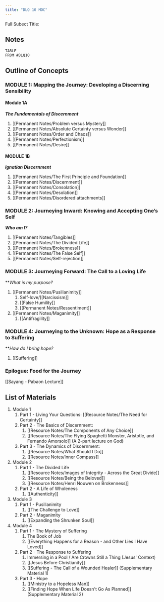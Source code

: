 ```yaml
---
title: "DLQ 10 MOC"
---
```

Full Subect Title: 

## Notes
```dataview
TABLE
FROM #DLQ10
```

## Outline of Concepts

### MODULE 1: **Mapping the Journey: Developing a Discerning Sensibility**
#### Module 1A
***The Fundamentals of Discernment***

1. [[Permanent Notes/Problem versus Mystery]]
2. [[Permanent Notes/Absolute Certainty versus Wonder]]
3. [[Permanent Notes/Order and Chaos]]
4. [[Permanent Notes/Perfectionism]]
5. [[Permanent Notes/Desire]]

#### MODULE 1B
***Ignatian Discernment***

1. [[Permanent Notes/The First Principle and Foundation]]
2. [[Permanent Notes/Discernment]]
3. [[Permanent Notes/Consolation]]
4. [[Permanent Notes/Desolation]]
5. [[Permanent Notes/Disordered attachments]]

### MODULE 2: **Journeying Inward: Knowing and Accepting One’s Self**
***Who am I?***

1. [[Permanent Notes/Tangibles]]
2. [[Permanent Notes/The Divided Life]]
3. [[Permanent Notes/Brokenness]]
4. [[Permanent Notes/The False Self]]
5. [[Permanent Notes/Self-rejection]]

### MODULE 3: **Journeying Forward: The Call to a Loving Life**
***What is my purpose?*
1. [[Permanent Notes/Pusillanimity]]
	1. Self-love/[[Narcissism]]
	2. [[False Humility]]
	3. [[Permanent Notes/Ressentiment]]
3. [[Permanent Notes/Maganimity]]
	1. [[Antifragility]]


### MODULE 4: **Journeying to the Unknown: Hope as a Response to Suffering**
***How do I bring hope?*
1. [[Suffering]]

### Epilogue: **Food for the Journey**
[[Sayang - Pabaon Lecture]]

## List of Materials
1. Module 1
	1. Part 1 - Living Your Questions: [[Resource Notes/The Need for Certainty]]
	2. Part 2 - The Basics of Discernment: 
		1. [[Resource Notes/The Components of Any Choice]]
		2. [[Resource Notes/The Flying Spaghetti Monster, Aristotle, and Fernando Amorsolo]] (A 2-part lecture on God)
	3. Part 3 - The Dynamics of Discernment:
		1. [[Resource Notes/What Should I Do]]
		2. [[Resource Notes/Inner Compass]]
2. Module 2
	1. Part 1 - The Divided Life
		1. [[Resource Notes/Images of Integrity - Across the Great Divide]]
		2. [[Resource Notes/Being the Beloved]]
		3. [[Resource Notes/Henri Nouwen on Brokenness]]
	2. Part 2 - A Life of Wholeness
		1. [[Authenticity]]
3. Module 3
	1. Part 1 - Pusillanimity
		1. [[The Challenge to Love]]
	2. Part 2 - Maganimity
		1. [[Expanding the Shrunken Soul]]
4. Module 4
	1. Part 1 - The Mystery of Suffering
		1. The Book of Job
		2. [[Everything Happens for a Reason - and Other Lies I Have Loved]]
	2. Part 2 - The Response to Suffering
		1. Immersing in a Pool / Are Crowns Still a Thing (Jesus' Context)
		2. [[Jesus Before Christianity]]
		3. [[Suffering - The Call of a Wounded Healer]] (Supplementary Material 1)
	3. Part 3 - Hope
		1. [[Ministry to a Hopeless Man]]
		2. [[Finding Hope When Life Doesn't Go As Planned]] (Supplementary Material 2)












